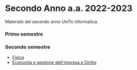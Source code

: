 # Secondo Anno a.a. 2022-2023
Materiale del secondo anno UniTo informatica.

### Primo semestre

### Secondo semestre
- [Fisica]()
- [Economia e gestione dell'impresa e Diritto]()

